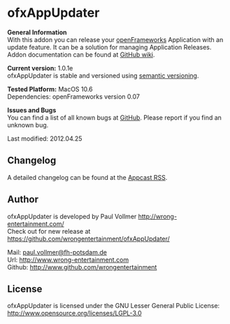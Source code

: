 # ofxAppUpdater

**General Information**  
With this addon you can release your [openFrameworks](http://www.openframeworks.cc/) Application with an update feature. It can be a solution for managing Application Releases.   
Addon documentation can be found at [GitHub wiki](https://github.com/WrongEntertainment/ofxAppUpdater/wiki).  

**Current version:** 1.0.1e  
ofxAppUpdater is stable and versioned using [semantic versioning](http://semver.org/).  

**Tested Platform:** MacOS 10.6  
Dependencies: openFrameworks version 0.07  

**Issues and Bugs**  
You can find a list of all known bugs at [GitHub](https://github.com/wrongentertainment/ofxAppUpdater/issues). Please report if you find an unknown bug.  

Last modified: 2012.04.25  

## Changelog
A detailed changelog can be found at the [Appcast RSS](https://raw.github.com/WrongEntertainment/ofxAppUpdater/master/release_storage/appcast.xml).  
 

## Author  
ofxAppUpdater is developed by Paul Vollmer http://wrong-entertainment.com/  
Check out for new release at https://github.com/wrongentertainment/ofxAppUpdater/  

Mail: paul.vollmer@fh-potsdam.de  
Url: http://www.wrong-entertainment.com  
Github: http://www.github.com/wrongentertainment  


## License 
ofxAppUpdater is licensed under the GNU Lesser General Public License: http://www.opensource.org/licenses/LGPL-3.0  